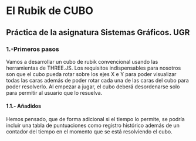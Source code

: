 # El Rubik de CUBO
## Práctica de la asignatura Sistemas Gráficos. UGR

### 1.-Primeros pasos
Vamos a desarrollar un cubo de rubik convencional usando las herramientas de THREE.JS. Los requisitos indispensables para nosotros son que el cubo pueda rotar sobre los ejes X e Y para poder visualizar todas las caras además de poder rotar cada una de las caras del cubo para poder resolverlo. Al empezar a jugar, el cubo deberá desordenarse solo para permitir al usuario que lo resuelva.

#### 1.1.- Añadidos
Hemos pensado, que de forma adicional si el tiempo lo permite, se podría incluir una tabla de puntuaciones como registro histórico además de un contador del tiempo en el momento que se está resolviendo el cubo. 

